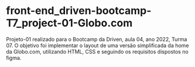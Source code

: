 # front-end_driven-bootcamp-T7_project-01-Globo.com

Projeto-01 realizado para o Bootcamp da Driven, aula 04, ano 2022, Turma 07. O objetivo foi implementar o layout de uma versão simplificada da home da Globo.com, utilizando HTML, CSS e seguindo os requisitos dispostos no figma. 
